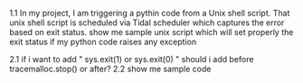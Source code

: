1.1 In my project, I am triggering a pythin code from a Unix shell script.
That unix shell script is scheduled via Tidal scheduler which captures the error based on exit status.
show me sample unix script which will set properly the exit status if my python code raises any exception

2.1 if i want to add " sys.exit(1)  or
    sys.exit(0) " should i add before tracemalloc.stop()  or after?
2.2 show me sample code